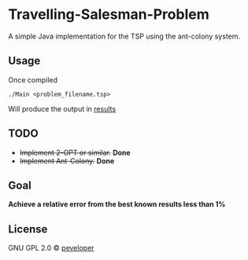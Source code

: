 # Travelling-Salesman-Problem
A simple Java implementation for the TSP using the ant-colony system.

## Usage
Once compiled
```
./Main <problem_filename.tsp>
```
Will produce the output in [results](https://github.com/peveloper/travelling-salesman-problem/tree/master/results)

## TODO
- ~~Implement 2-OPT or similar.~~ **Done**
- ~~Implement Ant-Colony.~~ **Done**

## Goal
**Achieve a relative error from the best known results less than 1%**

## License
GNU GPL 2.0 © [peveloper](https://www.github.com/peveloper)
